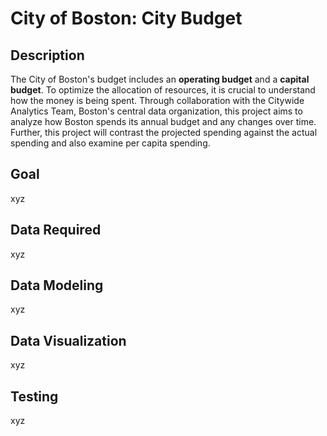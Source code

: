 # City of Boston: City Budget

## Description
The City of Boston's budget includes an **operating budget** and a **capital budget**. To optimize the allocation of resources, it is crucial to understand how the money is being spent. Through collaboration with the Citywide Analytics Team, Boston's central data organization, this project aims to analyze how Boston spends its annual budget and any changes over time. Further, this project will contrast the projected spending against the actual spending and also examine per capita spending.

## Goal
xyz

## Data Required
xyz

## Data Modeling
xyz

## Data Visualization
xyz

## Testing
xyz
